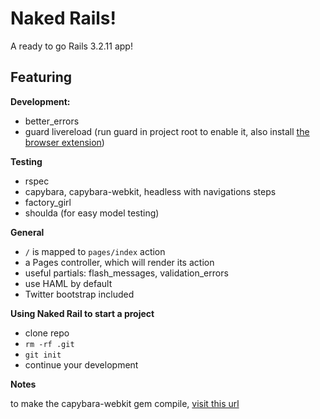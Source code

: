 # Naked Rails!
A ready to go Rails 3.2.11 app!

## Featuring

**Development:**
- better_errors
- guard livereload (run guard in project root to enable it, also install [the browser extension][1])

**Testing**
- rspec
- capybara, capybara-webkit, headless with navigations steps
- factory_girl
- shoulda (for easy model testing)

**General**
- `/` is mapped to `pages/index` action
- a Pages controller, which will render its action
- useful partials: flash_messages, validation_errors
- use HAML by default
- Twitter bootstrap included

**Using Naked Rail to start a project**
- clone repo
- `rm -rf .git`
- `git init`
- continue your development

**Notes**

to make the capybara-webkit gem compile, [visit this url][2]

[1]: https://chrome.google.com/webstore/detail/livereload/jnihajbhpnppcggbcgedagnkighmdlei?hl=en
[2]: https://github.com/thoughtbot/capybara-webkit/wiki/Installing-Qt-and-compiling-capybara-webkit
